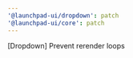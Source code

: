 ```yaml
---
'@launchpad-ui/dropdown': patch
'@launchpad-ui/core': patch
---
```


[Dropdown] Prevent rerender loops
